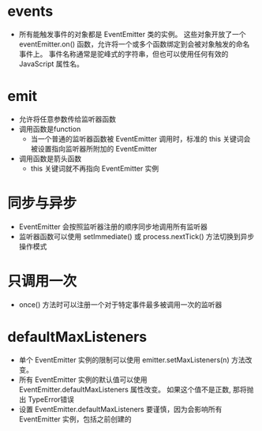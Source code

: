 # events
- 所有能触发事件的对象都是 EventEmitter 类的实例。 这些对象开放了一个 eventEmitter.on() 函数，允许将一个或多个函数绑定到会被对象触发的命名事件上。 事件名称通常是驼峰式的字符串，但也可以使用任何有效的 JavaScript 属性名。

# emit
- 允许将任意参数传给监听器函数
- 调用函数是function
    - 当一个普通的监听器函数被 EventEmitter 调用时，标准的 this 关键词会被设置指向监听器所附加的 EventEmitter
- 调用函数是箭头函数
    -  this 关键词就不再指向 EventEmitter 实例

# 同步与异步
- EventEmitter 会按照监听器注册的顺序同步地调用所有监听器
- 监听器函数可以使用 setImmediate() 或 process.nextTick() 方法切换到异步操作模式

# 只调用一次
- once() 方法时可以注册一个对于特定事件最多被调用一次的监听器

# defaultMaxListeners
- 单个 EventEmitter 实例的限制可以使用 emitter.setMaxListeners(n) 方法改变。
- 所有 EventEmitter 实例的默认值可以使用 EventEmitter.defaultMaxListeners 属性改变。 如果这个值不是正数, 那将抛出 TypeError错误
- 设置 EventEmitter.defaultMaxListeners 要谨慎，因为会影响所有 EventEmitter 实例，包括之前创建的
